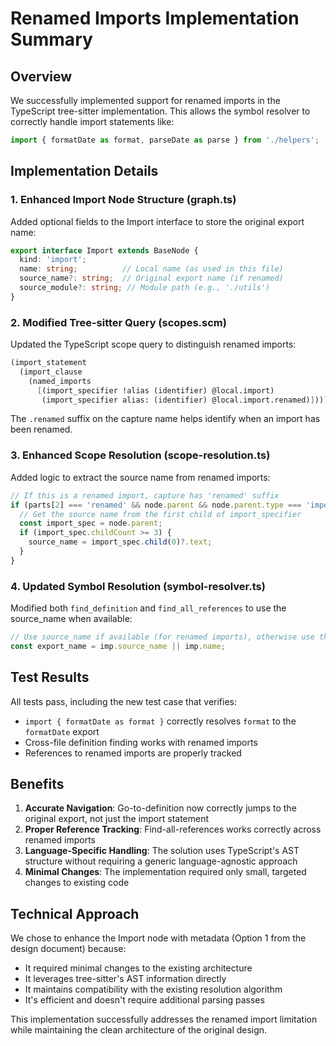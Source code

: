 # Renamed Imports Implementation Summary

## Overview

We successfully implemented support for renamed imports in the TypeScript tree-sitter implementation. This allows the symbol resolver to correctly handle import statements like:

```typescript
import { formatDate as format, parseDate as parse } from './helpers';
```

## Implementation Details

### 1. Enhanced Import Node Structure (graph.ts)

Added optional fields to the Import interface to store the original export name:

```typescript
export interface Import extends BaseNode {
  kind: 'import';
  name: string;          // Local name (as used in this file)
  source_name?: string;  // Original export name (if renamed)
  source_module?: string; // Module path (e.g., './utils')
}
```

### 2. Modified Tree-sitter Query (scopes.scm)

Updated the TypeScript scope query to distinguish renamed imports:

```scheme
(import_statement
  (import_clause
    (named_imports
      [(import_specifier !alias (identifier) @local.import)
       (import_specifier alias: (identifier) @local.import.renamed)])))
```

The `.renamed` suffix on the capture name helps identify when an import has been renamed.

### 3. Enhanced Scope Resolution (scope-resolution.ts)

Added logic to extract the source name from renamed imports:

```typescript
// If this is a renamed import, capture has 'renamed' suffix
if (parts[2] === 'renamed' && node.parent && node.parent.type === 'import_specifier') {
  // Get the source name from the first child of import_specifier
  const import_spec = node.parent;
  if (import_spec.childCount >= 3) {
    source_name = import_spec.child(0)?.text;
  }
}
```

### 4. Updated Symbol Resolution (symbol-resolver.ts)

Modified both `find_definition` and `find_all_references` to use the source_name when available:

```typescript
// Use source_name if available (for renamed imports), otherwise use the import name
const export_name = imp.source_name || imp.name;
```

## Test Results

All tests pass, including the new test case that verifies:
- `import { formatDate as format }` correctly resolves `format` to the `formatDate` export
- Cross-file definition finding works with renamed imports
- References to renamed imports are properly tracked

## Benefits

1. **Accurate Navigation**: Go-to-definition now correctly jumps to the original export, not just the import statement
2. **Proper Reference Tracking**: Find-all-references works correctly across renamed imports
3. **Language-Specific Handling**: The solution uses TypeScript's AST structure without requiring a generic language-agnostic approach
4. **Minimal Changes**: The implementation required only small, targeted changes to existing code

## Technical Approach

We chose to enhance the Import node with metadata (Option 1 from the design document) because:
- It required minimal changes to the existing architecture
- It leverages tree-sitter's AST information directly
- It maintains compatibility with the existing resolution algorithm
- It's efficient and doesn't require additional parsing passes

This implementation successfully addresses the renamed import limitation while maintaining the clean architecture of the original design.